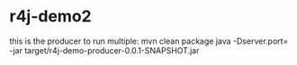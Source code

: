 # r4j-demo2
this is the producer
to run multiple:
mvn clean package
java -Dserver.port=<YourPortNumber> -jar target/r4j-demo-producer-0.0.1-SNAPSHOT.jar

